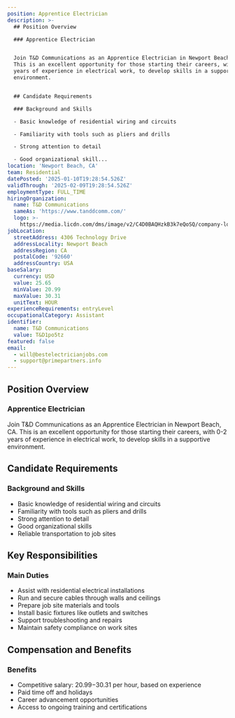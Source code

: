 ```yaml
---
position: Apprentice Electrician
description: >-
  ## Position Overview

  ### Apprentice Electrician


  Join T&D Communications as an Apprentice Electrician in Newport Beach, CA.
  This is an excellent opportunity for those starting their careers, with 0-2
  years of experience in electrical work, to develop skills in a supportive
  environment.


  ## Candidate Requirements

  ### Background and Skills

  - Basic knowledge of residential wiring and circuits

  - Familiarity with tools such as pliers and drills

  - Strong attention to detail

  - Good organizational skill...
location: 'Newport Beach, CA'
team: Residential
datePosted: '2025-01-10T19:28:54.526Z'
validThrough: '2025-02-09T19:28:54.526Z'
employmentType: FULL_TIME
hiringOrganization:
  name: T&D Communications
  sameAs: 'https://www.tanddcomm.com/'
  logo: >-
    https://media.licdn.com/dms/image/v2/C4D0BAQHzkB3k7eQoSQ/company-logo_200_200/company-logo_200_200/0/1631320385872?e=2147483647&v=beta&t=nuFy5lrwqoCuQ6_2P8hO_EwhwJlnndzcbM7ZPSfdKlM
jobLocation:
  streetAddress: 4306 Technology Drive
  addressLocality: Newport Beach
  addressRegion: CA
  postalCode: '92660'
  addressCountry: USA
baseSalary:
  currency: USD
  value: 25.65
  minValue: 20.99
  maxValue: 30.31
  unitText: HOUR
experienceRequirements: entryLevel
occupationalCategory: Assistant
identifier:
  name: T&D Communications
  value: T&D1po5tz
featured: false
email:
  - will@bestelectricianjobs.com
  - support@primepartners.info
---
```




## Position Overview
### Apprentice Electrician

Join T&D Communications as an Apprentice Electrician in Newport Beach, CA. This is an excellent opportunity for those starting their careers, with 0-2 years of experience in electrical work, to develop skills in a supportive environment.

## Candidate Requirements
### Background and Skills
- Basic knowledge of residential wiring and circuits
- Familiarity with tools such as pliers and drills
- Strong attention to detail
- Good organizational skills
- Reliable transportation to job sites

## Key Responsibilities
### Main Duties
- Assist with residential electrical installations
- Run and secure cables through walls and ceilings
- Prepare job site materials and tools
- Install basic fixtures like outlets and switches
- Support troubleshooting and repairs
- Maintain safety compliance on work sites

## Compensation and Benefits
### Benefits
- Competitive salary: $20.99-$30.31 per hour, based on experience
- Paid time off and holidays
- Career advancement opportunities
- Access to ongoing training and certifications